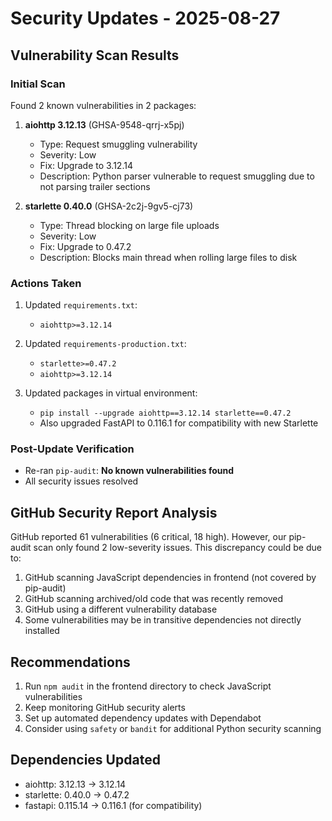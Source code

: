 # Security Updates - 2025-08-27

## Vulnerability Scan Results

### Initial Scan
Found 2 known vulnerabilities in 2 packages:

1. **aiohttp 3.12.13** (GHSA-9548-qrrj-x5pj)
   - Type: Request smuggling vulnerability
   - Severity: Low
   - Fix: Upgrade to 3.12.14
   - Description: Python parser vulnerable to request smuggling due to not parsing trailer sections

2. **starlette 0.40.0** (GHSA-2c2j-9gv5-cj73)
   - Type: Thread blocking on large file uploads
   - Severity: Low
   - Fix: Upgrade to 0.47.2
   - Description: Blocks main thread when rolling large files to disk

### Actions Taken

1. Updated `requirements.txt`:
   - `aiohttp>=3.12.14`

2. Updated `requirements-production.txt`:
   - `starlette>=0.47.2`
   - `aiohttp>=3.12.14`

3. Updated packages in virtual environment:
   - `pip install --upgrade aiohttp==3.12.14 starlette==0.47.2`
   - Also upgraded FastAPI to 0.116.1 for compatibility with new Starlette

### Post-Update Verification
- Re-ran `pip-audit`: **No known vulnerabilities found**
- All security issues resolved

## GitHub Security Report Analysis

GitHub reported 61 vulnerabilities (6 critical, 18 high). However, our pip-audit scan only found 2 low-severity issues. This discrepancy could be due to:

1. GitHub scanning JavaScript dependencies in frontend (not covered by pip-audit)
2. GitHub scanning archived/old code that was recently removed
3. GitHub using a different vulnerability database
4. Some vulnerabilities may be in transitive dependencies not directly installed

## Recommendations

1. Run `npm audit` in the frontend directory to check JavaScript vulnerabilities
2. Keep monitoring GitHub security alerts
3. Set up automated dependency updates with Dependabot
4. Consider using `safety` or `bandit` for additional Python security scanning

## Dependencies Updated
- aiohttp: 3.12.13 → 3.12.14
- starlette: 0.40.0 → 0.47.2
- fastapi: 0.115.14 → 0.116.1 (for compatibility)